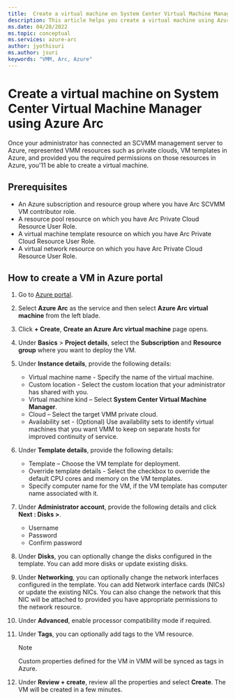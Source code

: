 ```yaml
---
title:  Create a virtual machine on System Center Virtual Machine Manager using Azure Arc
description: This article helps you create a virtual machine using Azure portal.
ms.date: 04/28/2022
ms.topic: conceptual
ms.services: azure-arc
author: jyothisuri
ms.author: jsuri
keywords: "VMM, Arc, Azure"
---
```



# Create a virtual machine on System Center Virtual Machine Manager using Azure Arc

Once your administrator has connected an SCVMM management server to Azure, represented VMM resources such as private clouds, VM templates in Azure, and provided you the required permissions on those resources in Azure, you'11 be able to create a virtual machine.

## Prerequisites

- An Azure subscription and resource group where you have Arc SCVMM VM contributor role.
- A resource pool resource on which you have Arc Private Cloud Resource User Role.
- A virtual machine template resource on which you have Arc Private Cloud Resource User Role.
- A virtual network resource on which you have Arc Private Cloud Resource User Role.

## How to create a VM in Azure portal

1. Go to [Azure portal](https://aka.ms/AzureArcVM).
2. Select **Azure Arc** as the service and then select **Azure Arc virtual machine** from the left blade.
3. Click **+ Create**, **Create an Azure Arc virtual machine** page opens.

3. Under **Basics** > **Project details**, select the **Subscription** and **Resource group** where you want to deploy the VM.
4. Under **Instance details**, provide the following details:
   - Virtual machine name - Specify the name of the virtual machine.
   - Custom location - Select the custom location that your administrator has shared with you.
   - Virtual machine kind – Select **System Center Virtual Machine Manager**.
   - Cloud – Select the target VMM private cloud.
   - Availability set - (Optional) Use availability sets to identify virtual machines that you want VMM to keep on separate hosts for improved continuity of service.
5. Under **Template details**, provide the following details:
   - Template – Choose the VM template for deployment.
   - Override template details - Select the checkbox to override the default CPU cores and memory on the VM templates.
   - Specify computer name for the VM, if the VM template has computer name associated with it.
6. Under **Administrator account**, provide the following details and click **Next : Disks >**.
   - Username
   - Password
   - Confirm password
7. Under **Disks**, you can optionally change the disks configured in the template. You can add more disks or update existing disks.
8. Under **Networking**, you can optionally change the network interfaces configured in the template. You can add Network interface cards (NICs) or update the existing NICs. You can also change the network that this NIC will be attached to provided you have appropriate permissions to the network resource.
9. Under **Advanced**, enable processor compatibility mode if required.
10. Under **Tags**, you can optionally add tags to the VM resource.
    >[!NOTE]
    > Custom properties defined for the VM in VMM will be synced as tags in Azure.

11.	Under **Review + create**, review all the properties and select **Create**. The VM will be created in a few minutes.

